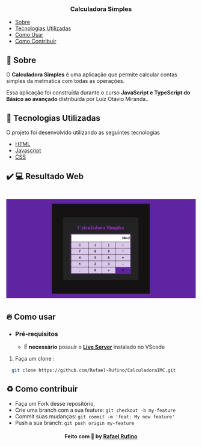 <h3 align="center">
    <b>Calculadora Simples</b>  
    <br>
</h3>




- [Sobre](#sobre)
- [Tecnologias Utilizadas](#tecnologias-utilizadas)
- [Como Usar](#como-usar)
- [Como Contribuir](#como-contribuir)

<a id="sobre"></a>


## :bookmark: Sobre

O <strong>Calculadora Simples</strong> é uma aplicação que permite calcular contas simples da metmatica com todas as operações.

Essa aplicação foi construída durante o curso <strong> JavaScript e TypeScript do Básico ao avançado </strong> distribuída por  Luiz Otávio Miranda..



<a id="tecnologias-utilizadas"></a>

## :rocket: Tecnologias Utilizadas

O projeto foi desenvolvido utilizando as seguintes tecnologias


- [HTML](https://developer.mozilla.org/pt-BR/docs/Web/HTML)
- [Javascript](https://developer.mozilla.org/pt-BR/docs/Web/javascript)
- [CSS](https://developer.mozilla.org/pt-BR/docs/Web/css)



## :heavy_check_mark: :computer: Resultado Web

<h1 align="center">
    <img alt="Web Home" src="./.github/web.png" width="900px">
</h1>


<a id="como-usar"></a>

## :fire: Como usar

- ### **Pré-requisitos**

  - É **necessário** possuir o **[Live Server](https://marketplace.visualstudio.com/items?itemName=ritwickdey.LiveServer)** instalado no VScode



1. Faça um clone :

```sh
  git clone https://github.com/Rafael-Rufino/CalculadoraIMC.git
```



## :recycle: Como contribuir

- Faça um Fork desse repositório,
- Crie uma branch com a sua feature: `git checkout -b my-feature`
- Commit suas mudanças: `git commit -m 'feat: My new feature'`
- Push a sua branch: `git push origin my-feature`




<h4 align="center">
    Feito com 💜 by <a href="https://www.linkedin.com/in/rafael-r-dos-santos-b889311ba/" target="_blank">Rafael Rufino</a>
</h4>



